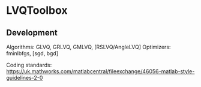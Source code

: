 # LVQToolbox

## Development 

Algorithms: GLVQ, GRLVQ, GMLVQ, [RSLVQ/AngleLVQ]
Optimizers: fminlbfgs, [sgd, bgd]

Coding standards: https://uk.mathworks.com/matlabcentral/fileexchange/46056-matlab-style-guidelines-2-0

